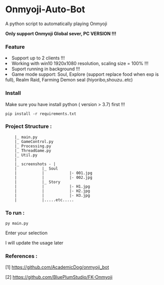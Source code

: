 # Onmyoji-Auto-Bot
A python script to automatically playing Onmyoji

**Only support Onmyoji Global sever, PC VERSION !!!**

### Feature
<li>Support up to 2 clients !!!
<li>Working with win10  1920x1080 resolution, scaling size = 100% !!!
<li>Suport running in background !!!
<li>Game mode support: Soul, Explore (support replace food when exp is full), Realm Raid, Farming Demon seal (hiyoribo,shouzu..etc)
	

### Install
Make sure you have install python ( version > 3.7) first !!!

    pip install -r requirements.txt


### Project Structure : 
		
		|_ main.py
		|_ GameControl.py
		|_ Processing.py
		|_ ThreadGame.py
		|_ Util.py
		|	
		|_ screenshots - |
		|			|_ Soul
		|			|			|- 001.jpg
		|			|			|- 002.jpg
		|			|_ Story
		|			|			|- H1.jpg
		|			|			|- H2.jpg
		|			|			|- H3.jpg
		|			|.....etc.....
		

### To run :

    py main.py
    
Enter your selection

I will update the usage later
  


### References : 
[1] https://github.com/AcademicDog/onmyoji_bot

[2] https://github.com/BluePlumStudio/FK-Onmyoji

